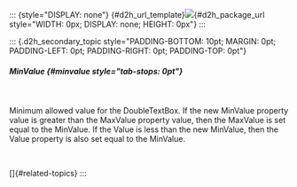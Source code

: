 ::: {style="DISPLAY: none"}
[](ms-xhelp:///?Id=d2h_url_template){#d2h_url_template}![](!package_url!){#d2h_package_url style="WIDTH: 0px; DISPLAY: none; HEIGHT: 0px"}
:::

::: {.d2h_secondary_topic style="PADDING-BOTTOM: 10pt; MARGIN: 0pt; PADDING-LEFT: 0pt; PADDING-RIGHT: 0pt; PADDING-TOP: 0pt"}
##### MinValue {#minvalue style="tab-stops: 0pt"}

 

Minimum allowed value for the DoubleTextBox. If the new MinValue property value is greater than the MaxValue property value, then the MaxValue is set equal to the MinValue. If the Value is less than the new MinValue, then the Value property is also set equal to the MinValue.

 

[]{#related-topics}
:::
